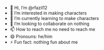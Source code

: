 - 👋 Hi, I’m @rfazil12
- 👀 I’m interested in making characters
- 🌱 I’m currently learning to make characters
- 💞️ I’m looking to collaborate on nothing
- 📫 How to reach me no need to reach me
- 😄 Pronouns: he/him
- ⚡ Fun fact: nothing fun about me
  

<!---
rfazil12/rfazil12 is a ✨ special ✨ repository because its `README.md` (this file) appears on your GitHub profile.
You can click the Preview link to take a look at your changes.
--->
